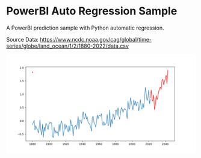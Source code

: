 # PowerBI Auto Regression Sample
A PowerBI  prediction sample with  Python automatic regression.

Source Data: https://www.ncdc.noaa.gov/cag/global/time-series/globe/land_ocean/1/2/1880-2022/data.csv

<img src="https://raw.githubusercontent.com/diwsi/diwsi.github.io/master/img/autoreg.png">
